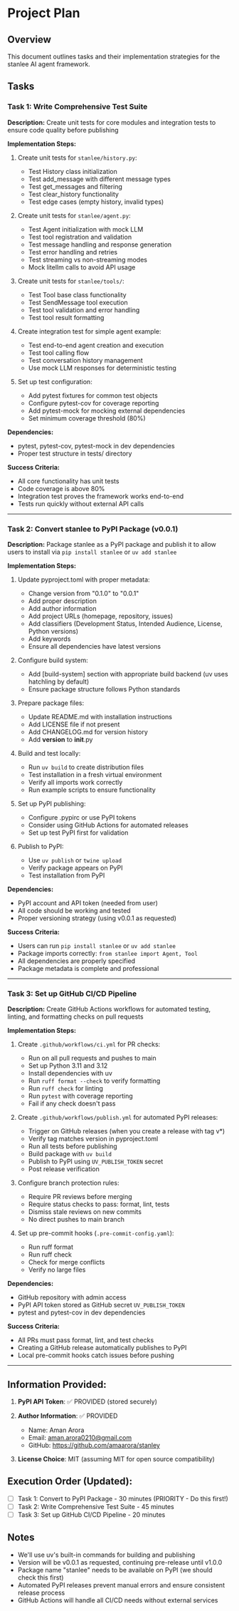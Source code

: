 # Project Plan

## Overview
This document outlines tasks and their implementation strategies for the stanlee AI agent framework.

## Tasks

### Task 1: Write Comprehensive Test Suite
**Description:** Create unit tests for core modules and integration tests to ensure code quality before publishing

**Implementation Steps:**
1. Create unit tests for `stanlee/history.py`:
   - Test History class initialization
   - Test add_message with different message types
   - Test get_messages and filtering
   - Test clear_history functionality
   - Test edge cases (empty history, invalid types)

2. Create unit tests for `stanlee/agent.py`:
   - Test Agent initialization with mock LLM
   - Test tool registration and validation
   - Test message handling and response generation
   - Test error handling and retries
   - Test streaming vs non-streaming modes
   - Mock litellm calls to avoid API usage

3. Create unit tests for `stanlee/tools/`:
   - Test Tool base class functionality
   - Test SendMessage tool execution
   - Test tool validation and error handling
   - Test tool result formatting

4. Create integration test for simple agent example:
   - Test end-to-end agent creation and execution
   - Test tool calling flow
   - Test conversation history management
   - Use mock LLM responses for deterministic testing

5. Set up test configuration:
   - Add pytest fixtures for common test objects
   - Configure pytest-cov for coverage reporting
   - Add pytest-mock for mocking external dependencies
   - Set minimum coverage threshold (80%)

**Dependencies:**
- pytest, pytest-cov, pytest-mock in dev dependencies
- Proper test structure in tests/ directory

**Success Criteria:**
- All core functionality has unit tests
- Code coverage is above 80%
- Integration test proves the framework works end-to-end
- Tests run quickly without external API calls

---

### Task 2: Convert stanlee to PyPI Package (v0.0.1)
**Description:** Package stanlee as a PyPI package and publish it to allow users to install via `pip install stanlee` or `uv add stanlee`

**Implementation Steps:**
1. Update pyproject.toml with proper metadata:
   - Change version from "0.1.0" to "0.0.1"
   - Add proper description
   - Add author information
   - Add project URLs (homepage, repository, issues)
   - Add classifiers (Development Status, Intended Audience, License, Python versions)
   - Add keywords
   - Ensure all dependencies have latest versions

2. Configure build system:
   - Add [build-system] section with appropriate build backend (uv uses hatchling by default)
   - Ensure package structure follows Python standards

3. Prepare package files:
   - Update README.md with installation instructions
   - Add LICENSE file if not present
   - Add CHANGELOG.md for version history
   - Add __version__ to __init__.py

4. Build and test locally:
   - Run `uv build` to create distribution files
   - Test installation in a fresh virtual environment
   - Verify all imports work correctly
   - Run example scripts to ensure functionality

5. Set up PyPI publishing:
   - Configure .pypirc or use PyPI tokens
   - Consider using GitHub Actions for automated releases
   - Set up test PyPI first for validation

6. Publish to PyPI:
   - Use `uv publish` or `twine upload`
   - Verify package appears on PyPI
   - Test installation from PyPI

**Dependencies:**
- PyPI account and API token (needed from user)
- All code should be working and tested
- Proper versioning strategy (using v0.0.1 as requested)

**Success Criteria:**
- Users can run `pip install stanlee` or `uv add stanlee`
- Package imports correctly: `from stanlee import Agent, Tool`
- All dependencies are properly specified
- Package metadata is complete and professional

---

### Task 3: Set up GitHub CI/CD Pipeline
**Description:** Create GitHub Actions workflows for automated testing, linting, and formatting checks on pull requests

**Implementation Steps:**
1. Create `.github/workflows/ci.yml` for PR checks:
   - Run on all pull requests and pushes to main
   - Set up Python 3.11 and 3.12
   - Install dependencies with uv
   - Run `ruff format --check` to verify formatting
   - Run `ruff check` for linting
   - Run `pytest` with coverage reporting
   - Fail if any check doesn't pass

2. Create `.github/workflows/publish.yml` for automated PyPI releases:
   - Trigger on GitHub releases (when you create a release with tag v*)
   - Verify tag matches version in pyproject.toml
   - Run all tests before publishing
   - Build package with `uv build`
   - Publish to PyPI using `UV_PUBLISH_TOKEN` secret
   - Post release verification

3. Configure branch protection rules:
   - Require PR reviews before merging
   - Require status checks to pass: format, lint, tests
   - Dismiss stale reviews on new commits
   - No direct pushes to main branch

4. Set up pre-commit hooks (`.pre-commit-config.yaml`):
   - Run ruff format
   - Run ruff check
   - Check for merge conflicts
   - Verify no large files

**Dependencies:**
- GitHub repository with admin access
- PyPI API token stored as GitHub secret `UV_PUBLISH_TOKEN`
- pytest and pytest-cov in dev dependencies

**Success Criteria:**
- All PRs must pass format, lint, and test checks
- Creating a GitHub release automatically publishes to PyPI
- Local pre-commit hooks catch issues before pushing

---

## Information Provided:
1. **PyPI API Token**: ✅ PROVIDED (stored securely)

2. **Author Information**: ✅ PROVIDED
   - Name: Aman Arora
   - Email: aman.arora0210@gmail.com
   - GitHub: https://github.com/amaarora/stanley

3. **License Choice**: MIT (assuming MIT for open source compatibility)

## Execution Order (Updated):
- [ ] Task 1: Convert to PyPI Package - 30 minutes (PRIORITY - Do this first!)
- [ ] Task 2: Write Comprehensive Test Suite - 45 minutes
- [ ] Task 3: Set up GitHub CI/CD Pipeline - 20 minutes

## Notes
- We'll use uv's built-in commands for building and publishing
- Version will be v0.0.1 as requested, continuing pre-release until v1.0.0
- Package name "stanlee" needs to be available on PyPI (we should check this first)
- Automated PyPI releases prevent manual errors and ensure consistent release process
- GitHub Actions will handle all CI/CD needs without external services